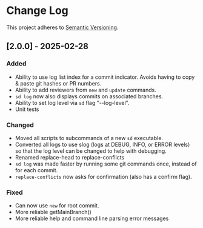 # Change Log

This project adheres to [Semantic Versioning](https://semver.org/spec/v2.0.0.html).

## [2.0.0] - 2025-02-28

### Added

- Ability to use log list index for a commit indicator. Avoids having to copy & paste git hashes or PR numbers.
- Ability to add reviewers from `new` and `update` commands. 
- `sd log` now also displays commits on associated branches.
- Ability to set log level via `sd` flag "--log-level".
- Unit tests

### Changed

- Moved all scripts to subcommands of a new `sd` executable.
- Converted all logs to use slog (logs at DEBUG, INFO, or ERROR levels) so that the log level can be changed to help with debugging. 
- Renamed replace-head to replace-conflicts
- `sd log` was made faster by running some git commands once, instead of for each commit.
- `replace-conflicts` now asks for confirmation (also has a confirm flag).

### Fixed

- Can now use `new` for root commit.
- More reliable getMainBranch()
- More reliable help and command line parsing error messages
